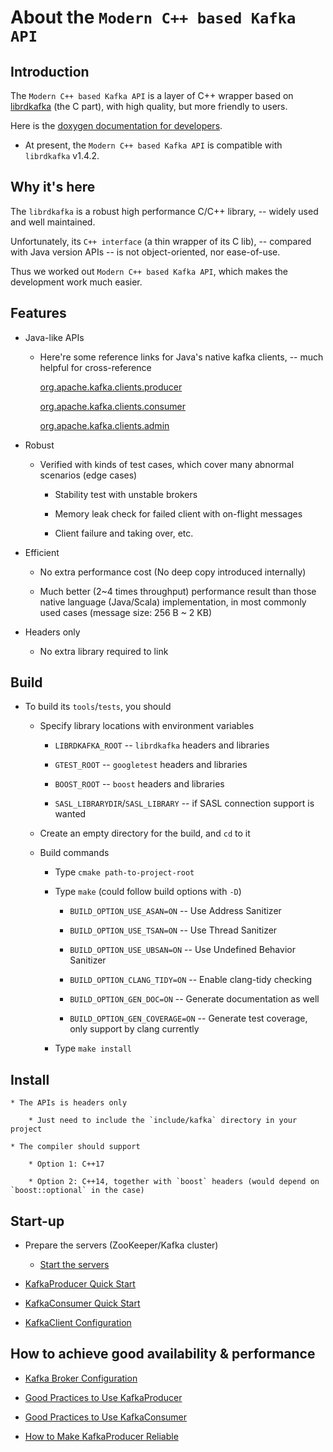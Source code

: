 # About the `Modern C++ based Kafka API`

## Introduction

The `Modern C++ based Kafka API` is a layer of C++ wrapper based on [librdkafka](https://github.com/edenhill/librdkafka) (the C part), with high quality, but more friendly to users.

Here is the [doxygen documentation for developers](doxygen/annotated.html).

- At present, the `Modern C++ based Kafka API` is compatible with `librdkafka` v1.4.2.

## Why it's here

The `librdkafka` is a robust high performance C/C++ library, -- widely used and well maintained.

Unfortunately, its `C++ interface` (a thin wrapper of its C lib), -- compared with Java version APIs -- is not object-oriented, nor ease-of-use.

Thus we worked out `Modern C++ based Kafka API`, which makes the development work much easier.

## Features

* Java-like APIs

    * Here're some reference links for Java's native kafka clients, -- much helpful for cross-reference

        [org.apache.kafka.clients.producer](https://kafka.apache.org/22/javadoc/org/apache/kafka/clients/producer/package-summary.html)

        [org.apache.kafka.clients.consumer](https://kafka.apache.org/22/javadoc/org/apache/kafka/clients/consumer/package-summary.html)

        [org.apache.kafka.clients.admin](https://kafka.apache.org/22/javadoc/org/apache/kafka/clients/admin/package-summary.html)

* Robust

    * Verified with kinds of test cases, which cover many abnormal scenarios (edge cases)

        * Stability test with unstable brokers

        * Memory leak check for failed client with on-flight messages

        * Client failure and taking over, etc.

* Efficient

    * No extra performance cost (No deep copy introduced internally)

    * Much better (2~4 times throughput) performance result than those native language (Java/Scala) implementation, in most commonly used cases (message size: 256 B ~ 2 KB)

* Headers only

    * No extra library required to link

## Build

* To build its `tools`/`tests`, you should

    * Specify library locations with environment variables

        * `LIBRDKAFKA_ROOT`                 -- `librdkafka` headers and libraries

        * `GTEST_ROOT`                      -- `googletest` headers and libraries

        * `BOOST_ROOT`                      -- `boost` headers and libraries

        * `SASL_LIBRARYDIR`/`SASL_LIBRARY`  -- if SASL connection support is wanted

    * Create an empty directory for the build, and `cd` to it

    * Build commands

        * Type `cmake path-to-project-root`

        * Type `make` (could follow build options with `-D`)

            * `BUILD_OPTION_USE_ASAN=ON`      -- Use Address Sanitizer

            * `BUILD_OPTION_USE_TSAN=ON`      -- Use Thread Sanitizer

            * `BUILD_OPTION_USE_UBSAN=ON`     -- Use Undefined Behavior Sanitizer

            * `BUILD_OPTION_CLANG_TIDY=ON`    -- Enable clang-tidy checking

            * `BUILD_OPTION_GEN_DOC=ON`       -- Generate documentation as well

            * `BUILD_OPTION_GEN_COVERAGE=ON`  -- Generate test coverage, only support by clang currently

        * Type `make install`

## Install

    * The APIs is headers only

        * Just need to include the `include/kafka` directory in your project

    * The compiler should support

        * Option 1: C++17

        * Option 2: C++14, together with `boost` headers (would depend on `boost::optional` in the case)

## Start-up

* Prepare the servers (ZooKeeper/Kafka cluster)

    * [Start the servers](https://kafka.apache.org/documentation/#quickstart_startserver)

* [KafkaProducer Quick Start](doc/KafkaProducerQuickStart.md)

* [KafkaConsumer Quick Start](doc/KafkaConsumerQuickStart.md)

* [KafkaClient Configuration](doc/KafkaClientConfiguration.md)

## How to achieve good availability & performance

* [Kafka Broker Configuration](doc/KafkaBrokerConfiguration.md)

* [Good Practices to Use KafkaProducer](doc/GoodPracticesToUseKafkaProducer.md)

* [Good Practices to Use KafkaConsumer](doc/GoodPracticesToUseKafkaConsumer.md)

* [How to Make KafkaProducer Reliable](doc/HowToMakeKafkaProducerReliable.md)

